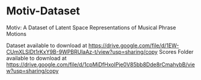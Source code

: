 # Motiv-Dataset
Motiv: A Dataset of Latent Space Representations of Musical Phrase Motions

Dataset available to download at https://drive.google.com/file/d/1EW-CUmXLSlDt1rKxY9B-9WPBRUlaAz-t/view?usp=sharing/copy
Scores Folder available to download at https://drive.google.com/file/d/1cpMiDfHxoIPje0V85bb8Dde8rCmahybB/view?usp=sharing/copy
